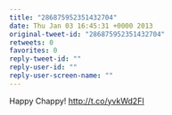 ```yaml
---
title: "286875952351432704"
date: Thu Jan 03 16:45:31 +0000 2013
original-tweet-id: "286875952351432704"
retweets: 0
favorites: 0
reply-tweet-id: ""
reply-user-id: ""
reply-user-screen-name: ""
---
```

Happy Chappy! http://t.co/yvkWd2FI
